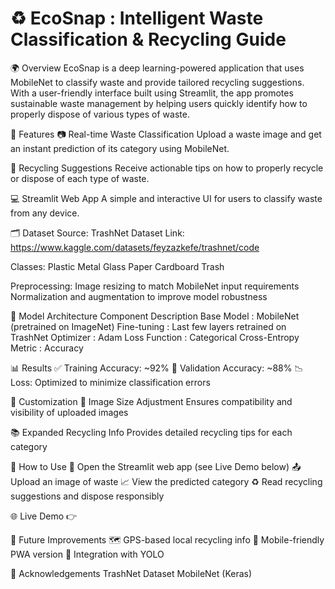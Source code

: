 # ♻️ EcoSnap  : Intelligent Waste Classification & Recycling Guide

🌍 Overview
EcoSnap is a deep learning-powered application that uses MobileNet to classify waste and provide tailored recycling suggestions. With a user-friendly interface built using Streamlit, the app promotes sustainable waste management by helping users quickly identify how to properly dispose of various types of waste.

🚀 Features
📷 Real-time Waste Classification
Upload a waste image and get an instant prediction of its category using MobileNet.

🔁 Recycling Suggestions
Receive actionable tips on how to properly recycle or dispose of each type of waste.

💻 Streamlit Web App
A simple and interactive UI for users to classify waste from any device.

🗂️ Dataset
Source: TrashNet Dataset
Link: https://www.kaggle.com/datasets/feyzazkefe/trashnet/code 

Classes:
Plastic
Metal
Glass
Paper
Cardboard
Trash

Preprocessing:
Image resizing to match MobileNet input requirements
Normalization and augmentation to improve model robustness

🧠 Model Architecture
Component	Description
Base Model	: MobileNet (pretrained on ImageNet)
Fine-tuning :	Last few layers retrained on TrashNet
Optimizer :	Adam
Loss Function	: Categorical Cross-Entropy
Metric : Accuracy

📊 Results
✅ Training Accuracy: ~92%
🧪 Validation Accuracy: ~88%
📉 Loss: Optimized to minimize classification errors

🔧 Customization
📐 Image Size Adjustment
Ensures compatibility and visibility of uploaded images

📚 Expanded Recycling Info
Provides detailed recycling tips for each category

🧪 How to Use
🔗 Open the Streamlit web app (see Live Demo below)
📤 Upload an image of waste
📈 View the predicted category
♻️ Read recycling suggestions and dispose responsibly

🌐 Live Demo
👉 

🧠 Future Improvements
🗺️ GPS-based local recycling info
📱 Mobile-friendly PWA version
🧠 Integration with YOLO 

🙌 Acknowledgements
TrashNet Dataset
MobileNet (Keras)


